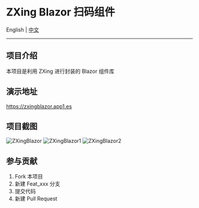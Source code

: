 ﻿# ZXing Blazor 扫码组件

English | <a href="README.zh-CN.md">中文</a>

---

## 项目介绍
本项目是利用 ZXing 进行封装的 Blazor 组件库 

## 演示地址  
https://zxingblazor.app1.es

## 项目截图
![ZXingBlazor](https://user-images.githubusercontent.com/8428709/94275844-c28cf500-ff47-11ea-9c65-2370752d2b5b.gif)
![ZXingBlazor1](https://user-images.githubusercontent.com/8428709/94275849-c3258b80-ff47-11ea-843b-ba4b6d8f1a79.jpg)
![ZXingBlazor2](https://user-images.githubusercontent.com/8428709/94275850-c3be2200-ff47-11ea-9728-e81f52a98db0.jpg)


## 参与贡献

1. Fork 本项目
2. 新建 Feat_xxx 分支
3. 提交代码
4. 新建 Pull Request 
